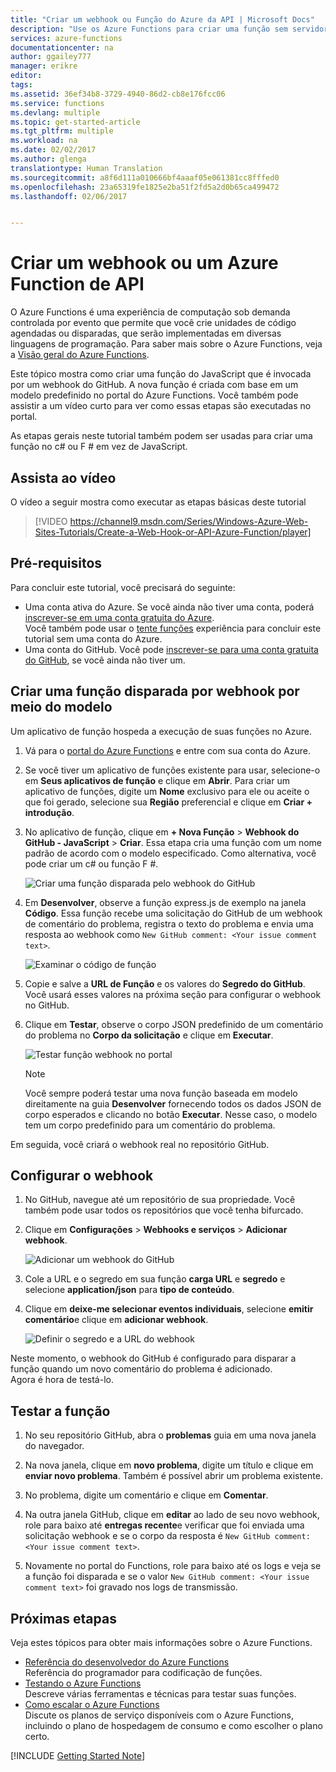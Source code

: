 ```yaml
---
title: "Criar um webhook ou Função do Azure da API | Microsoft Docs"
description: "Use os Azure Functions para criar uma função sem servidor que é invocada por um WebHook ou chamada à API."
services: azure-functions
documentationcenter: na
author: ggailey777
manager: erikre
editor: 
tags: 
ms.assetid: 36ef34b8-3729-4940-86d2-cb8e176fcc06
ms.service: functions
ms.devlang: multiple
ms.topic: get-started-article
ms.tgt_pltfrm: multiple
ms.workload: na
ms.date: 02/02/2017
ms.author: glenga
translationtype: Human Translation
ms.sourcegitcommit: a8f6d111a010666bf4aaaf05e061381cc8fffed0
ms.openlocfilehash: 23a65319fe1825e2ba51f2fd5a2d0b65ca499472
ms.lasthandoff: 02/06/2017


---
```

# <a name="create-a-webhook-or-api-azure-function"></a>Criar um webhook ou um Azure Function de API
O Azure Functions é uma experiência de computação sob demanda controlada por evento que permite que você crie unidades de código agendadas ou disparadas, que serão implementadas em diversas linguagens de programação. Para saber mais sobre o Azure Functions, veja a [Visão geral do Azure Functions](functions-overview.md).

Este tópico mostra como criar uma função do JavaScript que é invocada por um webhook do GitHub. A nova função é criada com base em um modelo predefinido no portal do Azure Functions. Você também pode assistir a um vídeo curto para ver como essas etapas são executadas no portal.

As etapas gerais neste tutorial também podem ser usadas para criar uma função no c# ou F # em vez de JavaScript. 

## <a name="watch-the-video"></a>Assista ao vídeo
O vídeo a seguir mostra como executar as etapas básicas deste tutorial 

>[!VIDEO https://channel9.msdn.com/Series/Windows-Azure-Web-Sites-Tutorials/Create-a-Web-Hook-or-API-Azure-Function/player]
>
>

## <a name="prerequisites"></a>Pré-requisitos

Para concluir este tutorial, você precisará do seguinte:

+ Uma conta ativa do Azure. Se você ainda não tiver uma conta, poderá [inscrever-se em uma conta gratuita do Azure](https://azure.microsoft.com/free/).  
 Você também pode usar o [tente funções](https://functions.azure.com/try) experiência para concluir este tutorial sem uma conta do Azure.
+ Uma conta do GitHub. Você pode [inscrever-se para uma conta gratuita do GitHub](https://github.com/join), se você ainda não tiver um. 

## <a name="create-a-webhook-triggered-function-from-the-template"></a>Criar uma função disparada por webhook por meio do modelo
Um aplicativo de função hospeda a execução de suas funções no Azure. 

1. Vá para o [portal do Azure Functions](https://functions.azure.com/signin) e entre com sua conta do Azure.

2. Se você tiver um aplicativo de funções existente para usar, selecione-o em **Seus aplicativos de função** e clique em **Abrir**. Para criar um aplicativo de funções, digite um **Nome** exclusivo para ele ou aceite o que foi gerado, selecione sua **Região** preferencial e clique em **Criar + introdução**. 

3. No aplicativo de função, clique em **+ Nova Função** > **Webhook do GitHub - JavaScript** > **Criar**. Essa etapa cria uma função com um nome padrão de acordo com o modelo especificado. Como alternativa, você pode criar um c# ou função F #.
   
    ![Criar uma função disparada pelo webhook do GitHub](./media/functions-create-a-web-hook-or-api-function/functions-create-new-github-webhook.png) 

4. Em **Desenvolver**, observe a função express.js de exemplo na janela **Código**. Essa função recebe uma solicitação do GitHub de um webhook de comentário do problema, registra o texto do problema e envia uma resposta ao webhook como `New GitHub comment: <Your issue comment text>`.

    ![Examinar o código de função](./media/functions-create-a-web-hook-or-api-function/functions-new-webhook-in-portal.png) 

1. Copie e salve a **URL de Função** e os valores do **Segredo do GitHub**. Você usará esses valores na próxima seção para configurar o webhook no GitHub. 

2. Clique em **Testar**, observe o corpo JSON predefinido de um comentário do problema no **Corpo da solicitação** e clique em **Executar**. 

    ![Testar função webhook no portal](./media/functions-create-a-web-hook-or-api-function/functions-test-webhook-in-portal.png)
   
    > [!NOTE]
    > Você sempre poderá testar uma nova função baseada em modelo direitamente na guia **Desenvolver** fornecendo todos os dados JSON de corpo esperados e clicando no botão **Executar**. Nesse caso, o modelo tem um corpo predefinido para um comentário do problema. 

Em seguida, você criará o webhook real no repositório GitHub.

## <a name="configure-the-webhook"></a>Configurar o webhook
1. No GitHub, navegue até um repositório de sua propriedade. Você também pode usar todos os repositórios que você tenha bifurcado.
 
2. Clique em **Configurações** > **Webhooks e serviços** > **Adicionar webhook**.
   
    ![Adicionar um webhook do GitHub](./media/functions-create-a-web-hook-or-api-function/functions-create-new-github-webhook-2.png)   

3. Cole a URL e o segredo em sua função **carga URL** e **segredo** e selecione **application/json** para **tipo de conteúdo**.

4. Clique em **deixe-me selecionar eventos individuais**, selecione **emitir comentário**e clique em **adicionar webhook**.
   
    ![Definir o segredo e a URL do webhook](./media/functions-create-a-web-hook-or-api-function/functions-create-new-github-webhook-3.png) 

Neste momento, o webhook do GitHub é configurado para disparar a função quando um novo comentário do problema é adicionado.  
Agora é hora de testá-lo.

## <a name="test-the-function"></a>Testar a função
1. No seu repositório GitHub, abra o **problemas** guia em uma nova janela do navegador.

2. Na nova janela, clique em **novo problema**, digite um título e clique em **enviar novo problema**. Também é possível abrir um problema existente.

2. No problema, digite um comentário e clique em **Comentar**. 

3. Na outra janela GitHub, clique em **editar** ao lado de seu novo webhook, role para baixo até **entregas recente**e verificar que foi enviada uma solicitação webhook e se o corpo da resposta é `New GitHub comment: <Your issue comment text>`.

3. Novamente no portal do Functions, role para baixo até os logs e veja se a função foi disparada e se o valor `New GitHub comment: <Your issue comment text>` foi gravado nos logs de transmissão.

## <a name="next-steps"></a>Próximas etapas
Veja estes tópicos para obter mais informações sobre o Azure Functions.

* [Referência do desenvolvedor do Azure Functions](functions-reference.md)  
  Referência do programador para codificação de funções.
* [Testando o Azure Functions](functions-test-a-function.md)  
  Descreve várias ferramentas e técnicas para testar suas funções.
* [Como escalar o Azure Functions](functions-scale.md)  
  Discute os planos de serviço disponíveis com o Azure Functions, incluindo o plano de hospedagem de consumo e como escolher o plano certo.  

[!INCLUDE [Getting Started Note](../../includes/functions-get-help.md)]


